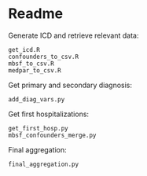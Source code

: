 
# Readme 

Generate ICD and retrieve relevant data:

```
get_icd.R
confounders_to_csv.R
mbsf_to_csv.R
medpar_to_csv.R

```

Get primary and secondary diagnosis:
```
add_diag_vars.py
```

Get first hospitalizations:
```
get_first_hosp.py
mbsf_confounders_merge.py
```

Final aggregation:

```
final_aggregation.py        
```
